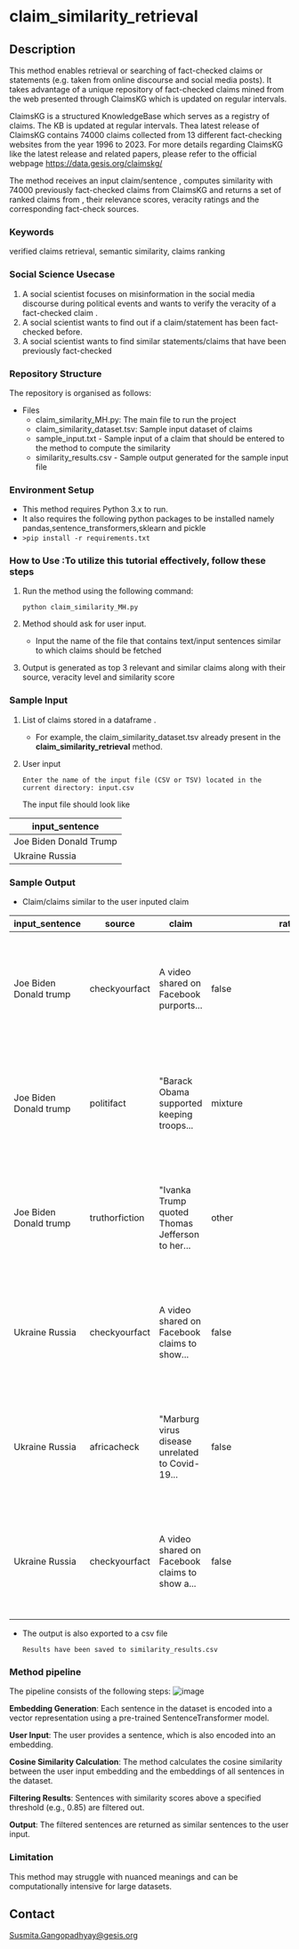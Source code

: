# claim_similarity_retrieval

## Description
This method enables retrieval or searching of fact-checked claims or statements (e.g. taken from online discourse and social media posts). It takes advantage of a unique repository of fact-checked claims mined from the web presented through ClaimsKG which is updated on regular intervals.

ClaimsKG is a structured KnowledgeBase which serves as a registry of claims. The KB is updated at regular intervals. Thea latest release of ClaimsKG contains 74000 claims collected from 13 different fact-checking websites from  the year 1996 to 2023. For more details regarding ClaimsKG like the latest release and related papers, please refer to the official webpage https://data.gesis.org/claimskg/ 

The method receives an input claim/sentence , computes similarity with 74000 previously fact-checked claims from ClaimsKG and returns a set of ranked claims from , their relevance scores, veracity ratings and the corresponding fact-check sources.   

### Keywords
verified claims retrieval, semantic similarity, claims ranking

### Social Science Usecase

1. A social scientist focuses on misinformation in the social media discourse during political events and wants to verify the veracity of a fact-checked claim .
2. A social scientist wants to find out if a claim/statement has been fact-checked before.
3. A social scientist wants to find similar statements/claims that have been previously fact-checked


### Repository Structure
The repository is organised as follows: 

* Files
  - claim_similarity_MH.py: The main file to run the project
  - claim_similarity_dataset.tsv: Sample input dataset of claims
  - sample_input.txt - Sample input of a claim that should be entered to the method to compute the similarity
  - similarity_results.csv - Sample output generated for the sample input file


 

### Environment Setup
 - This method requires Python 3.x to run.
 - It also requires the following python packages to be installed namely pandas,sentence_transformers,sklearn and pickle
 -  `>pip install -r requirements.txt`


  

### How to Use :To utilize this tutorial effectively, follow these steps
1. Run the method using the following command: 
   
   `python claim_similarity_MH.py`
   
2. Method should ask for user input.
     - Input the name of the file that contains text/input sentences similar to which claims should be fetched

   
3. Output is generated as top 3 relevant and similar claims along with their source, veracity level and similarity score

   
### Sample Input 
1. List of claims stored in a dataframe .
    - For example, the claim_similarity_dataset.tsv already present in the **claim_similarity_retrieval** method. 

   
3. User input
   
    `Enter the name of the input file (CSV or TSV) located in the current directory: input.csv`

   The input file should look like

      


| input_sentence       |
|--------------|
| Joe Biden Donald Trump |
| Ukraine Russia |

### Sample Output
* Claim/claims similar to the user inputed claim

input_sentence | source | claim|  <div style="width:290px">rating</div>|<div style="width:290px">similarity</div> | message                                                                                              
---------------|-------------------|---------------------------|------------------|---------------------|--------------------  
Joe Biden Donald trump   | checkyourfact     | A video shared on Facebook purports...                           | false            | 0.3887              | No claims are found to be very similar (above 0.7), however, the top 3 are displayed.               
Joe Biden Donald trump   | politifact        | "Barack Obama supported keeping troops...                        | mixture          | 0.3292              | No claims are found to be very similar (above 0.7), however, the top 3 are displayed.               
Joe Biden Donald trump   | truthorfiction    | "Ivanka Trump quoted Thomas Jefferson to her...                  | other            | 0.2931              | No claims are found to be very similar (above 0.7), however, the top 3 are displayed.               
Ukraine Russia          | checkyourfact     | A video shared on Facebook claims to show...                     | false            | 0.5271              | No claims are found to be very similar (above 0.7), however, the top 3 are displayed.               
Ukraine Russia          | africacheck       | "Marburg virus disease unrelated to Covid-19...                 | false            | 0.2993              | No claims are found to be very similar (above 0.7), however, the top 3 are displayed.               
Ukraine Russia          | checkyourfact     | A video shared on Facebook claims to show a...                  | false            | 0.2972              | No claims are found to be very similar (above 0.7), however, the top 3 are displayed.               



  
* The output is also exported to a csv file
  
  `Results have been saved to similarity_results.csv`




### Method pipeline

The pipeline consists of the following steps:
![image](https://github.com/user-attachments/assets/b7040304-6db7-4099-83ce-2d498a469f45)





**Embedding Generation**: Each sentence in the dataset is encoded into a vector representation using a pre-trained SentenceTransformer model.

**User Input**: The user provides a sentence, which is also encoded into an embedding.

**Cosine Similarity Calculation**: The method calculates the cosine similarity between the user input embedding and the embeddings of all sentences in the dataset.

**Filtering Results**: Sentences with similarity scores above a specified threshold (e.g., 0.85) are filtered out.

**Output**: The filtered sentences are returned as similar sentences to the user input.



### Limitation

This method may struggle with nuanced meanings and can be computationally intensive for large datasets.



## Contact
Susmita.Gangopadhyay@gesis.org


